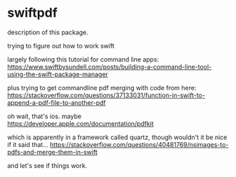 # swiftpdf

 description of this package.


trying to figure out how to work swift 

largely following this tutorial for command line apps: https://www.swiftbysundell.com/posts/building-a-command-line-tool-using-the-swift-package-manager 

plus trying to get commandline pdf merging with code from here: https://stackoverflow.com/questions/37133031/function-in-swift-to-append-a-pdf-file-to-another-pdf

oh wait, that's ios.  maybe https://developer.apple.com/documentation/pdfkit 

which is apparently in a framework called quartz, though wouldn't it be nice if it said that... https://stackoverflow.com/questions/40481769/nsimages-to-pdfs-and-merge-them-in-swift

and let's see if things work.
